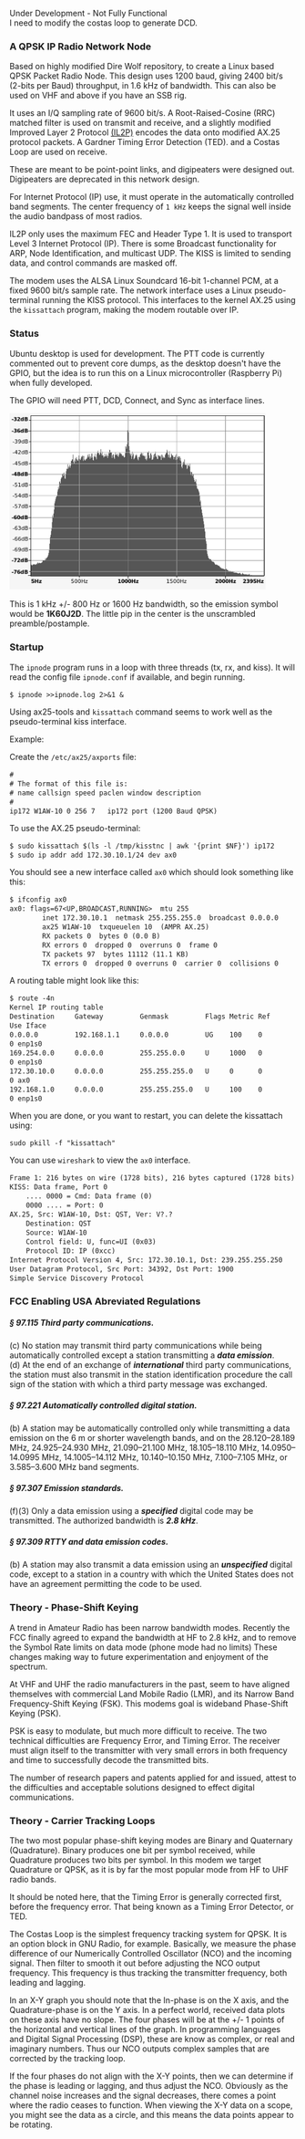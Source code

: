 Under Development - Not Fully Functional   
I need to modify the costas loop to generate DCD.   

### A QPSK IP Radio Network Node
Based on highly modified Dire Wolf repository, to create a Linux based QPSK Packet Radio Node. This design uses 1200 baud, giving 2400 bit/s (2-bits per Baud) throughput, in 1.6 kHz of bandwidth. This can also be used on VHF and above if you have an SSB rig. 

It uses an I/Q sampling rate of 9600 bit/s. A Root-Raised-Cosine (RRC) matched filter is used on transmit and receive, and a slightly modified Improved Layer 2 Protocol [(IL2P)](docs/il2p-readme.md) encodes the data onto modified AX.25 protocol packets. A Gardner Timing Error Detection (TED). and a Costas Loop are used on receive.  

These are meant to be point-point links, and digipeaters were designed out. Digipeaters are deprecated in this network design.  

For Internet Protocol (IP) use, it must operate in the automatically controlled band segments. The center frequency of ```1 kHz``` keeps the signal well inside the audio bandpass of most radios.   

IL2P only uses the maximum FEC and Header Type 1. It is used to transport Level 3 Internet Protocol (IP). There is some Broadcast functionality for ARP, Node Identification, and multicast UDP. The KISS is limited to sending data, and control commands are masked off.   

The modem uses the ALSA Linux Soundcard 16-bit 1-channel PCM, at a fixed 9600 bit/s sample rate. The network interface uses a Linux pseudo-terminal running the KISS protocol. This interfaces to the kernel AX.25 using the ```kissattach``` program, making the modem routable over IP.   
### Status
Ubuntu desktop is used for development. The PTT code is currently commented out to prevent core dumps, as the desktop doesn't have the GPIO, but the idea is to run this on a Linux microcontroller (Raspberry Pi) when fully developed.   

The GPIO will need PTT, DCD, Connect, and Sync as interface lines.   

<img src="docs/qpsk.png" width="450">

This is 1 kHz +/- 800 Hz or 1600 Hz bandwidth, so the emission symbol would be **1K60J2D**. The little pip in the center is the unscrambled preamble/postample.
### Startup
The ```ipnode``` program runs in a loop with three threads (tx, rx, and kiss). It will read the config file ```ipnode.conf``` if available, and begin running.
```
$ ipnode >>ipnode.log 2>&1 &
```
Using ax25-tools and ```kissattach``` command seems to work well as the pseudo-terminal kiss interface.

Example:

Create the ```/etc/ax25/axports``` file:
```
#
# The format of this file is:
# name callsign speed paclen window description
#
ip172 W1AW-10 0	256 7	ip172 port (1200 Baud QPSK)
```
To use the AX.25 pseudo-terminal:
```
$ sudo kissattach $(ls -l /tmp/kisstnc | awk '{print $NF}') ip172
$ sudo ip addr add 172.30.10.1/24 dev ax0
```
You should see a new interface called ```ax0``` which should look something like this:
```
$ ifconfig ax0
ax0: flags=67<UP,BROADCAST,RUNNING>  mtu 255
        inet 172.30.10.1  netmask 255.255.255.0  broadcast 0.0.0.0
        ax25 W1AW-10  txqueuelen 10  (AMPR AX.25)
        RX packets 0  bytes 0 (0.0 B)
        RX errors 0  dropped 0  overruns 0  frame 0
        TX packets 97  bytes 11112 (11.1 KB)
        TX errors 0  dropped 0 overruns 0  carrier 0  collisions 0
```
A routing table might look like this:
```
$ route -4n
Kernel IP routing table
Destination     Gateway         Genmask         Flags Metric Ref    Use Iface
0.0.0.0         192.168.1.1     0.0.0.0         UG    100    0        0 enp1s0
169.254.0.0     0.0.0.0         255.255.0.0     U     1000   0        0 enp1s0
172.30.10.0     0.0.0.0         255.255.255.0   U     0      0        0 ax0
192.168.1.0     0.0.0.0         255.255.255.0   U     100    0        0 enp1s0
```
When you are done, or you want to restart, you can delete the kissattach using:
```
sudo pkill -f "kissattach"
```
You can use ```wireshark``` to view the ```ax0``` interface.
```
Frame 1: 216 bytes on wire (1728 bits), 216 bytes captured (1728 bits)
KISS: Data frame, Port 0
    .... 0000 = Cmd: Data frame (0)
    0000 .... = Port: 0
AX.25, Src: W1AW-10, Dst: QST, Ver: V?.?
    Destination: QST
    Source: W1AW-10
    Control field: U, func=UI (0x03)
    Protocol ID: IP (0xcc)
Internet Protocol Version 4, Src: 172.30.10.1, Dst: 239.255.255.250
User Datagram Protocol, Src Port: 34392, Dst Port: 1900
Simple Service Discovery Protocol
```
### FCC Enabling USA Abreviated Regulations
##### § 97.115 Third party communications.
(c) No station may transmit third party communications while being automatically controlled except a station transmitting a ***data emission***.   
(d) At the end of an exchange of ***international*** third party communications, the station must also transmit in the station identification procedure the call sign of the station with which a third party message was exchanged.   
##### § 97.221 Automatically controlled digital station.   
(b) A station may be automatically controlled only while transmitting a data emission on the 6 m or shorter wavelength bands, and on the 28.120–28.189 MHz, 24.925–24.930 MHz, 21.090–21.100 MHz, 18.105–18.110 MHz, 14.0950–14.0995 MHz, 14.1005–14.112 MHz, 10.140–10.150 MHz, 7.100–7.105 MHz, or 3.585–3.600 MHz band segments.  
##### § 97.307 Emission standards.
(f)(3) Only a data emission using a ***specified*** digital code may be transmitted. The authorized bandwidth is ***2.8 kHz***.  
##### § 97.309 RTTY and data emission codes.
(b) A station may also transmit a data emission using an ***unspecified*** digital code, except to a station in a country with which the United States does not have an agreement permitting the code to be used.   
### Theory - Phase-Shift Keying
A trend in Amateur Radio has been narrow bandwidth modes. Recently the FCC finally agreed to expand the bandwidth at HF to 2.8 kHz, and to remove the Symbol Rate limits on data mode (phone mode had no limits) These changes making way to future experimentation and enjoyment of the spectrum.  

At VHF and UHF the radio manufacturers in the past, seem to have aligned themselves with commercial Land Mobile Radio (LMR), and its Narrow Band Frequency-Shift Keying (FSK). This modems goal is wideband Phase-Shift Keying (PSK).  

PSK is easy to modulate, but much more difficult to receive. The two technical difficulties are Frequency Error, and Timing Error. The receiver must align itself to the transmitter with very small errors in both frequency and time to successfully decode the transmitted bits.  

The number of research papers and patents applied for and issued, attest to the difficulties and acceptable solutions designed to effect digital communications.
### Theory - Carrier Tracking Loops
The two most popular phase-shift keying modes are Binary and Quaternary (Quadrature). Binary produces one bit per symbol received, while Quadrature produces two bits per symbol. In this modem we target Quadrature or QPSK, as it is by far the most popular mode from HF to UHF radio bands.  

It should be noted here, that the Timing Error is generally corrected first, before the frequency error. That being known as a Timing Error Detector, or TED.  

The Costas Loop is the simplest frequency tracking system for QPSK. It is an option block in GNU Radio, for example. Basically, we measure the phase difference of our Numerically Controlled Oscillator (NCO) and the incoming signal. Then filter to smooth it out before adjusting the NCO output frequency. This frequency is thus tracking the transmitter frequency, both leading and lagging.  

In an X-Y graph you should note that the In-phase is on the X axis, and the Quadrature-phase is on the Y axis. In a perfect world, received data plots on these axis have no slope.
The four phases will be at the +/- 1 points of the horizontal and vertical lines of the graph. In programming languages and Digital Signal Processing (DSP), these are know as complex, or real and imaginary numbers. Thus our NCO outputs complex samples that are corrected by the tracking loop.  

If the four phases do not align with the X-Y points, then we can determine if the phase is leading or lagging, and thus adjust the NCO. Obviously as the channel noise increases and the signal decreases, there comes a point where the radio ceases to function. When viewing the X-Y data on a scope, you might see the data as a circle, and this means the data points appear to be rotating.  
